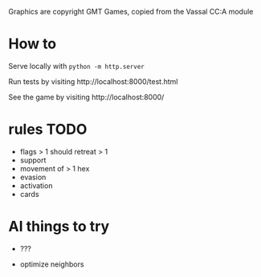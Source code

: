 
Graphics are copyright GMT Games, copied from the Vassal CC:A module

# How to

Serve locally with `python -m http.server`

Run tests by visiting http://localhost:8000/test.html

See the game by visiting http://localhost:8000/


# rules TODO

  - flags > 1 should retreat > 1
  - support
  - movement of > 1 hex
  - evasion
  - activation
  - cards

# AI things to try

 - ???

 - optimize neighbors



